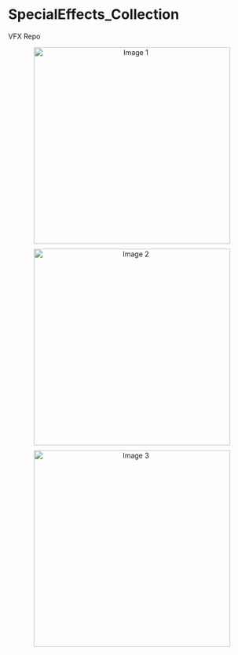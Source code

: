 # SpecialEffects_Collection
 VFX Repo


<div align="center">
  <img src="https://github.com/user-attachments/assets/84a614aa-52e0-470b-b1ae-cf2f69f831e8" alt="Image 1" width="400" style="margin-bottom: 10px;">
  <img src="https://github.com/user-attachments/assets/587ff90a-94de-46cc-b278-5ea7338ab462" alt="Image 2" width="400" style="margin-bottom: 10px;">
  <img src="https://github.com/user-attachments/assets/0a4085bc-f768-4452-bf4f-509acfc9f454" alt="Image 3" width="400">
</div>
